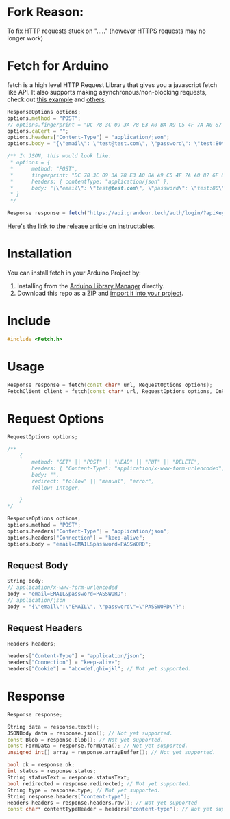 # Fork Reason: 
To fix HTTP requests stuck on "....." (however HTTPS requests may no longer work)

# Fetch for Arduino
fetch is a high level HTTP Request Library that gives you a javascript fetch like API. It also supports making asynchronous/non-blocking requests, check out [this example](https://github.com/instanceofMA/arduino-fetch/blob/main/examples/esp8266/async/get/get.ino) and [others](https://github.com/instanceofMA/arduino-fetch/blob/main/examples).

```js
ResponseOptions options;
options.method = "POST";
// options.fingerprint = "DC 78 3C 09 3A 78 E3 A0 BA A9 C5 4F 7A A0 87 6F 89 01 71 4C";
options.caCert = "";
options.headers["Content-Type"] = "application/json";
options.body = "{\"email\": \"test@test.com\", \"password\": \"test:80\"}";

/** In JSON, this would look like:
 * options = {
 *      method: "POST",
 *      fingerprint: "DC 78 3C 09 3A 78 E3 A0 BA A9 C5 4F 7A A0 87 6F 89 01 71 4C",
 *      headers: { contentType: "application/json" },
 *      body: "{\"email\": \"test@test.com\", \"password\": \"test:80\"}",
 * }
 */

Response response = fetch("https://api.grandeur.tech/auth/login/?apiKey=grandeurkywxmoy914080rxf9dh05n7e", options);
```

[Here's the link to the release article on instructables](https://www.instructables.com/Fetch-the-Easiest-Way-to-Make-HTTP-Requests-From-Y/).

# Installation

You can install fetch in your Arduino Project by:
1. Installing from the [Arduino Library Manager]([https://docs.arduino.cc/software/ide-v1/tutorials/installing-libraries](https://docs.arduino.cc/software/ide-v1/tutorials/installing-libraries#using-the-library-manager:~:text=Library%20Reference.-,Using%20the%20Library%20Manager,-To%20install%20a)) directly.
2. Download this repo as a ZIP and [import it into your project](https://docs.arduino.cc/software/ide-v1/tutorials/installing-libraries#using-the-library-manager:~:text=these%20instructions.-,Importing%20a%20.zip%20Library,-Libraries%20are%20often).

# Include

```cpp
#include <Fetch.h>
```

# Usage

```cpp
Response response = fetch(const char* url, RequestOptions options);
FetchClient client = fetch(const char* url, RequestOptions options, OnResponseCallback callback);
```

# Request Options
```cpp
RequestOptions options;

/**
    {
        method: "GET" || "POST" || "HEAD" || "PUT" || "DELETE",
        headers: { "Content-Type": "application/x-www-form-urlencoded", "Content-Length": Automatic, "Host: FromURL, "User-Agent": "arduino-fetch", "Cookie": "", "Accept": "* /*", "Connection": "close", "Transfer-Encoding": "chunked" },
        body: "",
        redirect: "follow" || "manual", "error",
        follow: Integer,

    }
*/

ResponseOptions options;
options.method = "POST";
options.headers["Content-Type"] = "application/json";
options.headers["Connection"] = "keep-alive";
options.body = "email=EMAIL&password=PASSWORD";
```

<!-- ```cpp
ResponseOptions options;
options["method"] = "POST";
options["body"] = "email=EMAIL&password=PASSWORD";
``` -->

## Request Body
<!-- 
```cpp
MultipartFormBody body;
URLEncodedBody body;
JSONBody body;

body["email"] = email;
body["password"] = password;
``` -->
```cpp
String body;
// application/x-www-form-urlencoded
body = "email=EMAIL&password=PASSWORD";
// application/json
body = "{\"email\":\"EMAIL\", \"password\"=\"PASSWORD\"}";
```
## Request Headers

```cpp
Headers headers;

headers["Content-Type"] = "application/json";
headers["Connection"] = "keep-alive";
headers["Cookie"] = "abc=def,ghi=jkl"; // Not yet supported.
```
# Response

```cpp
Response response;

String data = response.text();
JSONBody data = response.json(); // Not yet supported.
const Blob = response.blob(); // Not yet supported.
const FormData = response.formData(); // Not yet supported.
unsigned int[] array = response.arrayBuffer(); // Not yet supported.

bool ok = response.ok;
int status = response.status;
String statusText = response.statusText;
bool redirected = response.redirected; // Not yet supported.
String type = response.type; // Not yet supported.
String response.headers["content-type"];
Headers headers = response.headers.raw(); // Not yet supported
const char* contentTypeHeader = headers["content-type"]; // Not yet supported.

```
